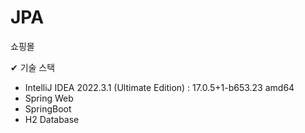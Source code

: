# JPA

쇼핑몰

✔ 기술 스택
- IntelliJ IDEA 2022.3.1 (Ultimate Edition) : 17.0.5+1-b653.23 amd64
- Spring Web
- SpringBoot
- H2 Database
